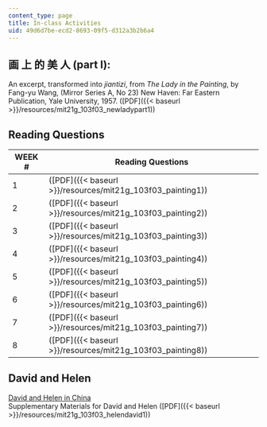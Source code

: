 ```yaml
---
content_type: page
title: In-class Activities
uid: 49d6d7be-ecd2-8693-09f5-d312a3b2b6a4
---
```


画 上 的 美 人 (part I):
-------------------

An excerpt, transformed into _jiantizi_, from _The Lady in the Painting_, by Fang-yu Wang, (Mirror Series A, No 23) New Haven: Far Eastern Publication, Yale University, 1957. ([PDF]({{< baseurl >}}/resources/mit21g_103f03_newladypart1))

Reading Questions
-----------------

| WEEK # | Reading Questions |
| --- | --- |
| 1 | ([PDF]({{< baseurl >}}/resources/mit21g_103f03_painting1)) |
| 2 | ([PDF]({{< baseurl >}}/resources/mit21g_103f03_painting2)) |
| 3 | ([PDF]({{< baseurl >}}/resources/mit21g_103f03_painting3)) |
| 4 | ([PDF]({{< baseurl >}}/resources/mit21g_103f03_painting4)) |
| 5 | ([PDF]({{< baseurl >}}/resources/mit21g_103f03_painting5)) |
| 6 | ([PDF]({{< baseurl >}}/resources/mit21g_103f03_painting6)) |
| 7 | ([PDF]({{< baseurl >}}/resources/mit21g_103f03_painting7)) |
| 8 | ([PDF]({{< baseurl >}}/resources/mit21g_103f03_painting8)) 

David and Helen
---------------

[David and Helen in China](http://www.columbia.edu/itc/ealac/zhang/dh/dh_audioclips.htm)  
Supplementary Materials for David and Helen ([PDF]({{< baseurl >}}/resources/mit21g_103f03_helendavid1))